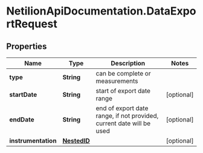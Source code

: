 # NetilionApiDocumentation.DataExportRequest

## Properties
Name | Type | Description | Notes
------------ | ------------- | ------------- | -------------
**type** | **String** | can be complete or measurements | 
**startDate** | **String** | start of export date range | [optional] 
**endDate** | **String** | end of export date range, if not provided, current date will be used | [optional] 
**instrumentation** | [**NestedID**](NestedID.md) |  | [optional] 


